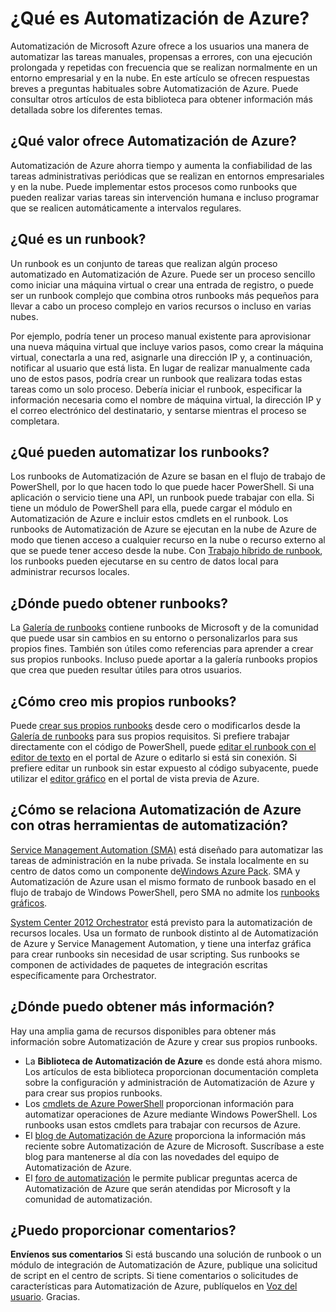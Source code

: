 <properties
	pageTitle="¿Qué es Automatización de Azure?"
	description="Conozca qué valor proporciona Automatización de Azure y obtenga respuestas a preguntas habituales para comenzar a crear y usar runbooks."
	services="automation"
	documentationCenter=""
	authors="bwren"
	manager="stevenka"
	editor=""/>

<tags
	ms.service="automation"
	ms.workload="tbd"
	ms.tgt_pltfrm="na"
	ms.devlang="na"
	ms.topic="get-started-article" 
	ms.date="07/06/2015"
	ms.author="bwren"/>

# ¿Qué es Automatización de Azure?

Automatización de Microsoft Azure ofrece a los usuarios una manera de automatizar las tareas manuales, propensas a errores, con una ejecución prolongada y repetidas con frecuencia que se realizan normalmente en un entorno empresarial y en la nube. En este artículo se ofrecen respuestas breves a preguntas habituales sobre Automatización de Azure. Puede consultar otros artículos de esta biblioteca para obtener información más detallada sobre los diferentes temas.

## ¿Qué valor ofrece Automatización de Azure?

Automatización de Azure ahorra tiempo y aumenta la confiabilidad de las tareas administrativas periódicas que se realizan en entornos empresariales y en la nube. Puede implementar estos procesos como runbooks que pueden realizar varias tareas sin intervención humana e incluso programar que se realicen automáticamente a intervalos regulares.

## ¿Qué es un runbook?

Un runbook es un conjunto de tareas que realizan algún proceso automatizado en Automatización de Azure. Puede ser un proceso sencillo como iniciar una máquina virtual o crear una entrada de registro, o puede ser un runbook complejo que combina otros runbooks más pequeños para llevar a cabo un proceso complejo en varios recursos o incluso en varias nubes.

Por ejemplo, podría tener un proceso manual existente para aprovisionar una nueva máquina virtual que incluye varios pasos, como crear la máquina virtual, conectarla a una red, asignarle una dirección IP y, a continuación, notificar al usuario que está lista. En lugar de realizar manualmente cada uno de estos pasos, podría crear un runbook que realizara todas estas tareas como un solo proceso. Debería iniciar el runbook, especificar la información necesaria como el nombre de máquina virtual, la dirección IP y el correo electrónico del destinatario, y sentarse mientras el proceso se completara.


## ¿Qué pueden automatizar los runbooks?

Los runbooks de Automatización de Azure se basan en el flujo de trabajo de PowerShell, por lo que hacen todo lo que puede hacer PowerShell. Si una aplicación o servicio tiene una API, un runbook puede trabajar con ella. Si tiene un módulo de PowerShell para ella, puede cargar el módulo en Automatización de Azure e incluir estos cmdlets en el runbook. Los runbooks de Automatización de Azure se ejecutan en la nube de Azure de modo que tienen acceso a cualquier recurso en la nube o recurso externo al que se puede tener acceso desde la nube. Con [Trabajo híbrido de runbook](automation-hybrid-runbook-worker.md), los runbooks pueden ejecutarse en su centro de datos local para administrar recursos locales.


## ¿Dónde puedo obtener runbooks?

La [Galería de runbooks](http://msdn.microsoft.com/library/azure/dn781422.aspx) contiene runbooks de Microsoft y de la comunidad que puede usar sin cambios en su entorno o personalizarlos para sus propios fines. También son útiles como referencias para aprender a crear sus propios runbooks. Incluso puede aportar a la galería runbooks propios que crea que pueden resultar útiles para otros usuarios.


## ¿Cómo creo mis propios runbooks?

Puede [crear sus propios runbooks](http://msdn.microsoft.com/library/azure/dn643637.aspx) desde cero o modificarlos desde la [Galería de runbooks](http://msdn.microsoft.com/library/azure/dn781422.aspx) para sus propios requisitos. Si prefiere trabajar directamente con el código de PowerShell, puede [editar el runbook con el editor de texto](http://msdn.microsoft.com/library/azure/dn879137.aspx) en el portal de Azure o editarlo si está sin conexión. Si prefiere editar un runbook sin estar expuesto al código subyacente, puede utilizar el [editor gráfico](automation-graphical-authoring-intro.md) en el portal de vista previa de Azure.


## ¿Cómo se relaciona Automatización de Azure con otras herramientas de automatización?

[Service Management Automation (SMA)](http://technet.microsoft.com/library/dn469260.aspx) está diseñado para automatizar las tareas de administración en la nube privada. Se instala localmente en su centro de datos como un componente de[Windows Azure Pack](http://www.microsoft.com/server-cloud/products/windows-azure-pack/default.aspx). SMA y Automatización de Azure usan el mismo formato de runbook basado en el flujo de trabajo de Windows PowerShell, pero SMA no admite los [runbooks gráficos](automation-graphical-authoring-intro.md).

[System Center 2012 Orchestrator](http://technet.microsoft.com/library/hh237242.aspx) está previsto para la automatización de recursos locales. Usa un formato de runbook distinto al de Automatización de Azure y Service Management Automation, y tiene una interfaz gráfica para crear runbooks sin necesidad de usar scripting. Sus runbooks se componen de actividades de paquetes de integración escritas específicamente para Orchestrator.

## ¿Dónde puedo obtener más información?

Hay una amplia gama de recursos disponibles para obtener más información sobre Automatización de Azure y crear sus propios runbooks.

- La **Biblioteca de Automatización de Azure** es donde está ahora mismo. Los artículos de esta biblioteca proporcionan documentación completa sobre la configuración y administración de Automatización de Azure y para crear sus propios runbooks.
- Los [cmdlets de Azure PowerShell](http://msdn.microsoft.com/library/jj156055.aspx) proporcionan información para automatizar operaciones de Azure mediante Windows PowerShell. Los runbooks usan estos cmdlets para trabajar con recursos de Azure.
- El [blog de Automatización de Azure](http://azure.microsoft.com/blog/tag/azure-automation) proporciona la información más reciente sobre Automatización de Azure de Microsoft. Suscríbase a este blog para mantenerse al día con las novedades del equipo de Automatización de Azure.
- El [foro de automatización](http://go.microsoft.com/fwlink/p/?LinkId=390561) le permite publicar preguntas acerca de Automatización de Azure que serán atendidas por Microsoft y la comunidad de automatización.

## ¿Puedo proporcionar comentarios?

**Envíenos sus comentarios** Si está buscando una solución de runbook o un módulo de integración de Automatización de Azure, publique una solicitud de script en el centro de scripts. Si tiene comentarios o solicitudes de características para Automatización de Azure, publíquelos en [Voz del usuario](http://feedback.windowsazure.com/forums/34192--general-feedback). Gracias.

<!---HONumber=July15_HO3-->